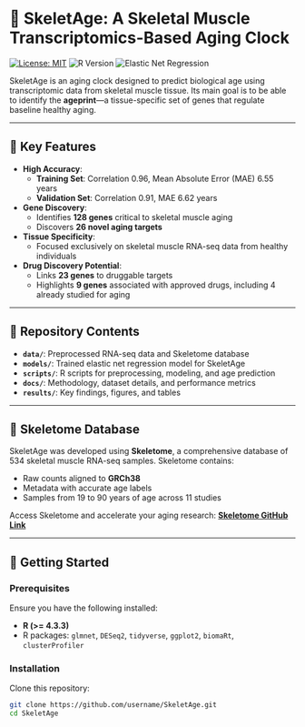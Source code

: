 # 🦴 **SkeletAge: A Skeletal Muscle Transcriptomics-Based Aging Clock**  

[![License: MIT](https://img.shields.io/badge/License-MIT-green.svg)](https://opensource.org/licenses/MIT)
![R Version](https://img.shields.io/badge/R-%3E%3D4.3.3-blue)
![Elastic Net Regression](https://img.shields.io/badge/ElasticNet-%E2%9C%94-green)  

SkeletAge is an aging clock designed to predict biological age using transcriptomic data from skeletal muscle tissue. Its main goal is to be able to identify the **ageprint**—a tissue-specific set of genes that regulate baseline healthy aging.  

---

## 🌟 **Key Features**  

- **High Accuracy**:  
  - **Training Set**: Correlation 0.96, Mean Absolute Error (MAE) 6.55 years  
  - **Validation Set**: Correlation 0.91, MAE 6.62 years  
- **Gene Discovery**:  
  - Identifies **128 genes** critical to skeletal muscle aging  
  - Discovers **26 novel aging targets**  
- **Tissue Specificity**:  
  - Focused exclusively on skeletal muscle RNA-seq data from healthy individuals  
- **Drug Discovery Potential**:  
  - Links **23 genes** to druggable targets  
  - Highlights **9 genes** associated with approved drugs, including 4 already studied for aging  

---

## 📂 **Repository Contents**  

- **`data/`**: Preprocessed RNA-seq data and Skeletome database  
- **`models/`**: Trained elastic net regression model for SkeletAge  
- **`scripts/`**: R scripts for preprocessing, modeling, and age prediction  
- **`docs/`**: Methodology, dataset details, and performance metrics  
- **`results/`**: Key findings, figures, and tables  

---

## 🧬 **Skeletome Database**  

SkeletAge was developed using **Skeletome**, a comprehensive database of 534 skeletal muscle RNA-seq samples. Skeletome contains:  
- Raw counts aligned to **GRCh38**  
- Metadata with accurate age labels  
- Samples from 19 to 90 years of age across 11 studies  

Access Skeletome and accelerate your aging research: **[Skeletome GitHub Link](#)**  

---

## 🚀 **Getting Started**  

### **Prerequisites**  
Ensure you have the following installed:  
- **R (>= 4.3.3)**  
- R packages: `glmnet`, `DESeq2`, `tidyverse`, `ggplot2`, `biomaRt`, `clusterProfiler`  

### **Installation**  
Clone this repository:  

```bash
git clone https://github.com/username/SkeletAge.git
cd SkeletAge
